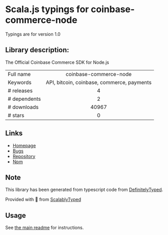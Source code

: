 
# Scala.js typings for coinbase-commerce-node

Typings are for version 1.0

## Library description:
The Official Coinbase Commerce SDK for Node.js

|                    |                 |
| ------------------ | :-------------: |
| Full name          | coinbase-commerce-node |
| Keywords           | API, bitcoin, coinbase, commerce, payments |
| # releases         | 4 |
| # dependents       | 2 |
| # downloads        | 40967 |
| # stars            | 0 |

## Links
- [Homepage](https://github.com/coinbase/coinbase-commerce-node)
- [Bugs](https://github.com/coinbase/coinbase-commerce-node/issues)
- [Repository](https://github.com/coinbase/coinbase-commerce-node)
- [Npm](https://www.npmjs.com/package/coinbase-commerce-node)
    


## Note
This library has been generated from typescript code from [DefinitelyTyped](https://definitelytyped.org).

Provided with :purple_heart: from [ScalablyTyped](https://github.com/oyvindberg/ScalablyTyped)

## Usage
See [the main readme](../../readme.md) for instructions.


